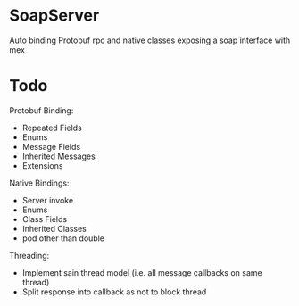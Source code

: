 SoapServer
==========
Auto binding Protobuf rpc and native classes exposing a soap interface with mex


Todo
==========
Protobuf Binding:
 * Repeated Fields
 * Enums
 * Message Fields
 * Inherited Messages
 * Extensions
 
Native Bindings:
 * Server invoke
 * Enums
 * Class Fields
 * Inherited Classes
 * pod other than double
 
Threading:
 * Implement sain thread model (i.e. all message callbacks on same thread)
 * Split response into callback as not to block thread
